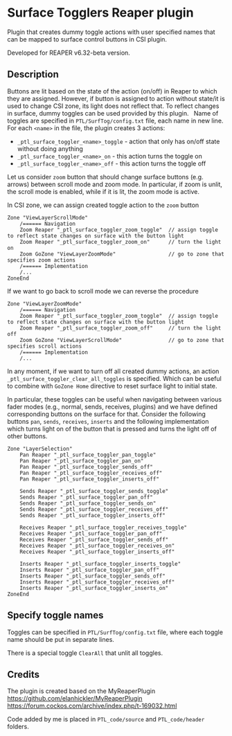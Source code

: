 # Surface Togglers Reaper plugin

Plugin that creates dummy toggle actions with user specified names that can be mapped to surface control buttons in CSI plugin.

Developed for REAPER v6.32-beta version.

## Description

Buttons are lit based on the state of the action (on/off) in Reaper to which they are assigned. However, if button is assigned to action without state/it is used to change CSI zone, its light does not reflect that. To reflect changes in surface, dummy toggles can be used provided by this plugin.
 
Name of toggles are specified in `PTL/SurfTog/config.txt` file, each name in new line. For each `<name>` in the file, the plugin creates 3 actions:

* `_ptl_surface_toggler_<name>_toggle` - action that only has on/off state without doing anything
* `_ptl_surface_toggler_<name>_on` - this action turns the toggle on
* `_ptl_surface_toggler_<name>_off` - this action turns the toggle off


Let us consider `zoom` button that should change surface buttons (e.g. arrows) between scroll mode and zoom mode. In particular, if zoom is unlit, the scroll mode is enabled, while if it is lit, the zoom mode is active.

In CSI zone, we can assign created toggle action to the `zoom` button

```
Zone "ViewLayerScrollMode"
    /====== Navigation
    Zoom Reaper "_ptl_surface_toggler_zoom_toggle"  // assign toggle to reflect state changes on surface with the button light
    Zoom Reaper "_ptl_surface_toggler_zoom_on"      // turn the light on
    Zoom GoZone "ViewLayerZoomMode"                 // go to zone that specifies zoom actions
    /====== Implementation
    /...
ZoneEnd
```

If we want to go back to scroll mode we can reverse the procedure

```
Zone "ViewLayerZoomMode"
    /====== Navigation
    Zoom Reaper "_ptl_surface_toggler_zoom_toggle"  // assign toggle to reflect state changes on surface with the button light
    Zoom Reaper "_ptl_surface_toggler_zoom_off"     // turn the light off
    Zoom GoZone "ViewLayerScrollMode"               // go to zone that specifies scroll actions
    /====== Implementation
    /...
```

In any moment, if we want to turn off all created dummy actions, an action `_ptl_surface_toggler_clear_all_toggles` is specified. Which can be useful to combine with `GoZone Home` directive to reset surface light to initial state.

In particular, these toggles can be useful when navigating between various fader modes (e.g., normal, sends, receives, plugins) and we have defined corresponding buttons on the surface for that. Consider the following buttons `pan`, `sends`, `receives`, `inserts` and the following implementation which turns light on of the button that is pressed and turns the light off of other buttons.

```
Zone "LayerSelection"
    Pan Reaper "_ptl_surface_toggler_pan_toggle"
    Pan Reaper "_ptl_surface_toggler_pan_on"		
    Pan Reaper "_ptl_surface_toggler_sends_off"
    Pan Reaper "_ptl_surface_toggler_receives_off"
    Pan Reaper "_ptl_surface_toggler_inserts_off"

    Sends Reaper "_ptl_surface_toggler_sends_toggle"
	Sends Reaper "_ptl_surface_toggler_pan_off"
	Sends Reaper "_ptl_surface_toggler_sends_on"
	Sends Reaper "_ptl_surface_toggler_receives_off"
	Sends Reaper "_ptl_surface_toggler_inserts_off"

    Receives Reaper "_ptl_surface_toggler_receives_toggle"
	Receives Reaper "_ptl_surface_toggler_pan_off"
	Receives Reaper "_ptl_surface_toggler_sends_off"
	Receives Reaper "_ptl_surface_toggler_receives_on"
	Receives Reaper "_ptl_surface_toggler_inserts_off"

    Inserts Reaper "_ptl_surface_toggler_inserts_toggle"
	Inserts Reaper "_ptl_surface_toggler_pan_off"
	Inserts Reaper "_ptl_surface_toggler_sends_off"
	Inserts Reaper "_ptl_surface_toggler_receives_off"
	Inserts Reaper "_ptl_surface_toggler_inserts_on"
ZoneEnd
```

## Specify toggle names

Toggles can be specified in `PTL/SurfTog/config.txt` file, where each toggle name should be put in separate lines.

There is a special toggle `ClearAll` that unlit all toggles.

## Credits

The plugin is created based on the MyReaperPlugin
https://github.com/elanhickler/MyReaperPlugin
https://forum.cockos.com/archive/index.php/t-169032.html

Code added by me is placed in `PTL_code/source` and `PTL_code/header` folders.
